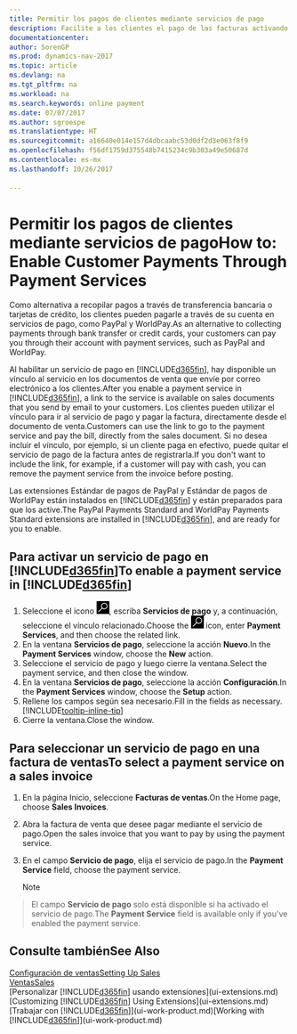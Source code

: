```yaml
---
title: Permitir los pagos de clientes mediante servicios de pago
description: Facilite a los clientes el pago de las facturas activando los servicios de pago.
documentationcenter: 
author: SorenGP
ms.prod: dynamics-nav-2017
ms.topic: article
ms.devlang: na
ms.tgt_pltfrm: na
ms.workload: na
ms.search.keywords: online payment
ms.date: 07/07/2017
ms.author: sgroespe
ms.translationtype: HT
ms.sourcegitcommit: a16640e014e157d4dbcaabc53d0df2d3e063f8f9
ms.openlocfilehash: f56df1759d375548b7415234c9b303a49e50687d
ms.contentlocale: es-mx
ms.lasthandoff: 10/26/2017

---
```

# <a name="how-to-enable-customer-payments-through-payment-services"></a><span data-ttu-id="91379-103">Permitir los pagos de clientes mediante servicios de pago</span><span class="sxs-lookup"><span data-stu-id="91379-103">How to: Enable Customer Payments Through Payment Services</span></span>
<span data-ttu-id="91379-104">Como alternativa a recopilar pagos a través de transferencia bancaria o tarjetas de crédito, los clientes pueden pagarle a través de su cuenta en servicios de pago, como PayPal y WorldPay.</span><span class="sxs-lookup"><span data-stu-id="91379-104">As an alternative to collecting payments through bank transfer or credit cards, your customers can pay you through their account with payment services, such as PayPal and WorldPay.</span></span>  

<span data-ttu-id="91379-105">Al habilitar un servicio de pago en [!INCLUDE[d365fin](includes/d365fin_md.md)], hay disponible un vínculo al servicio en los documentos de venta que envíe por correo electrónico a los clientes.</span><span class="sxs-lookup"><span data-stu-id="91379-105">After you enable a payment service in [!INCLUDE[d365fin](includes/d365fin_md.md)], a link to the service is available on sales documents that you send by email to your customers.</span></span> <span data-ttu-id="91379-106">Los clientes pueden utilizar el vínculo para ir al servicio de pago y pagar la factura, directamente desde el documento de venta.</span><span class="sxs-lookup"><span data-stu-id="91379-106">Customers can use the link to go to the payment service and pay the bill, directly from the sales document.</span></span> <span data-ttu-id="91379-107">Si no desea incluir el vínculo, por ejemplo, si un cliente paga en efectivo, puede quitar el servicio de pago de la factura antes de registrarla.</span><span class="sxs-lookup"><span data-stu-id="91379-107">If you don't want to include the link, for example, if a customer will pay with cash, you can remove the payment service from the invoice before posting.</span></span>  

<span data-ttu-id="91379-108">Las extensiones Estándar de pagos de PayPal y Estándar de pagos de WorldPay están instalados en [!INCLUDE[d365fin](includes/d365fin_md.md)] y están preparados para que los active.</span><span class="sxs-lookup"><span data-stu-id="91379-108">The PayPal Payments Standard and WorldPay Payments Standard extensions are installed in [!INCLUDE[d365fin](includes/d365fin_md.md)], and are ready for you to enable.</span></span>  

## <a name="to-enable-a-payment-service-in-included365finincludesd365finmdmd"></a><span data-ttu-id="91379-109">Para activar un servicio de pago en [!INCLUDE[d365fin](includes/d365fin_md.md)]</span><span class="sxs-lookup"><span data-stu-id="91379-109">To enable a payment service in [!INCLUDE[d365fin](includes/d365fin_md.md)]</span></span>
1. <span data-ttu-id="91379-110">Seleccione el icono ![Buscar página o informe](media/ui-search/search_small.png "icono Buscar página o informe"), escriba **Servicios de pago** y, a continuación, seleccione el vínculo relacionado.</span><span class="sxs-lookup"><span data-stu-id="91379-110">Choose the ![Search for Page or Report](media/ui-search/search_small.png "Search for Page or Report icon") icon, enter **Payment Services**, and then choose the related link.</span></span>  
2. <span data-ttu-id="91379-111">En la ventana **Servicios de pago**, seleccione la acción **Nuevo**.</span><span class="sxs-lookup"><span data-stu-id="91379-111">In the **Payment Services** window, choose the **New** action.</span></span>  
3. <span data-ttu-id="91379-112">Seleccione el servicio de pago y luego cierre la ventana.</span><span class="sxs-lookup"><span data-stu-id="91379-112">Select the payment service, and then close the window.</span></span>  
4. <span data-ttu-id="91379-113">En la ventana **Servicios de pago**, seleccione la acción **Configuración**.</span><span class="sxs-lookup"><span data-stu-id="91379-113">In the **Payment Services** window, choose the **Setup** action.</span></span>  
5. <span data-ttu-id="91379-114">Rellene los campos según sea necesario.</span><span class="sxs-lookup"><span data-stu-id="91379-114">Fill in the fields as necessary.</span></span> [!INCLUDE[tooltip-inline-tip](includes/tooltip-inline-tip_md.md)]  
6. <span data-ttu-id="91379-115">Cierre la ventana.</span><span class="sxs-lookup"><span data-stu-id="91379-115">Close the window.</span></span>  

## <a name="to-select-a-payment-service-on-a-sales-invoice"></a><span data-ttu-id="91379-116">Para seleccionar un servicio de pago en una factura de ventas</span><span class="sxs-lookup"><span data-stu-id="91379-116">To select a payment service on a sales invoice</span></span>
1. <span data-ttu-id="91379-117">En la página Inicio, seleccione **Facturas de ventas**.</span><span class="sxs-lookup"><span data-stu-id="91379-117">On the Home page, choose **Sales Invoices**.</span></span>  
2. <span data-ttu-id="91379-118">Abra la factura de venta que desee pagar mediante el servicio de pago.</span><span class="sxs-lookup"><span data-stu-id="91379-118">Open the sales invoice that you want to pay by using the payment service.</span></span>  
3. <span data-ttu-id="91379-119">En el campo **Servicio de pago**, elija el servicio de pago.</span><span class="sxs-lookup"><span data-stu-id="91379-119">In the **Payment Service** field, choose the payment service.</span></span>  

    > [!NOTE]  
>   <span data-ttu-id="91379-120">El campo **Servicio de pago** solo está disponible si ha activado el servicio de pago.</span><span class="sxs-lookup"><span data-stu-id="91379-120">The **Payment Service** field is available only if you've enabled the payment service.</span></span>  

## <a name="see-also"></a><span data-ttu-id="91379-121">Consulte también</span><span class="sxs-lookup"><span data-stu-id="91379-121">See Also</span></span>  
[<span data-ttu-id="91379-122">Configuración de ventas</span><span class="sxs-lookup"><span data-stu-id="91379-122">Setting Up Sales</span></span>](sales-setup-sales.md)  
[<span data-ttu-id="91379-123">Ventas</span><span class="sxs-lookup"><span data-stu-id="91379-123">Sales</span></span>](sales-manage-sales.md)  
<span data-ttu-id="91379-124">[Personalizar [!INCLUDE[d365fin](includes/d365fin_md.md)] usando extensiones](ui-extensions.md)</span><span class="sxs-lookup"><span data-stu-id="91379-124">[Customizing [!INCLUDE[d365fin](includes/d365fin_md.md)] Using Extensions](ui-extensions.md)</span></span>  
<span data-ttu-id="91379-125">[Trabajar con [!INCLUDE[d365fin](includes/d365fin_md.md)]](ui-work-product.md)</span><span class="sxs-lookup"><span data-stu-id="91379-125">[Working with [!INCLUDE[d365fin](includes/d365fin_md.md)]](ui-work-product.md)</span></span>  

